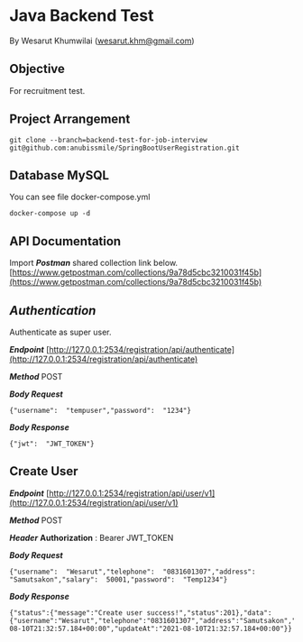 # Java Backend Test
By Wesarut Khumwilai (wesarut.khm@gmail.com)

## Objective
For recruitment test.


## Project Arrangement

    git clone --branch=backend-test-for-job-interview git@github.com:anubissmile/SpringBootUserRegistration.git
    
## Database MySQL
You can see file docker-compose.yml

    docker-compose up -d

## API Documentation
Import ***Postman*** shared collection link below.
[https://www.getpostman.com/collections/9a78d5cbc3210031f45b](https://www.getpostman.com/collections/9a78d5cbc3210031f45b)

## ***Authentication***

Authenticate as super user. 
	
***Endpoint***
[http://127.0.0.1:2534/registration/api/authenticate](http://127.0.0.1:2534/registration/api/authenticate)

***Method***
POST

***Body Request***

    {"username":  "tempuser","password":  "1234"}

***Body Response***

    {"jwt":  "JWT_TOKEN"}


## Create User

***Endpoint***
[http://127.0.0.1:2534/registration/api/user/v1](http://127.0.0.1:2534/registration/api/user/v1)

***Method***
POST

***Header***
**Authorization** : Bearer JWT_TOKEN

***Body Request***

    {"username":  "Wesarut","telephone":  "0831601307","address":  "Samutsakon","salary":  50001,"password":  "Temp1234"}

***Body Response***

    {"status":{"message":"Create user success!","status":201},"data":{"username":"Wesarut","telephone":"0831601307","address":"Samutsakon","salary":50001.0,"memberType":"PLATINUM","registrationCode":"202108111307","createdAt":"2021-08-10T21:32:57.184+00:00","updateAt":"2021-08-10T21:32:57.184+00:00"}}
